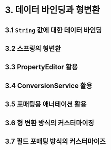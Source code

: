 # 3. 데이터 바인딩과 형변환

## 3.1 `String` 값에 대한 데이터 바인딩

## 3.2 스프링의 형변환

## 3.3 PropertyEditor 활용

## 3.4 ConversionService 활용

## 3.5 포매팅용 애너테이션 활용

## 3.6 형 변환 방식의 커스터마이징

## 3.7 필드 포매팅 방식의 커스터마이즈
